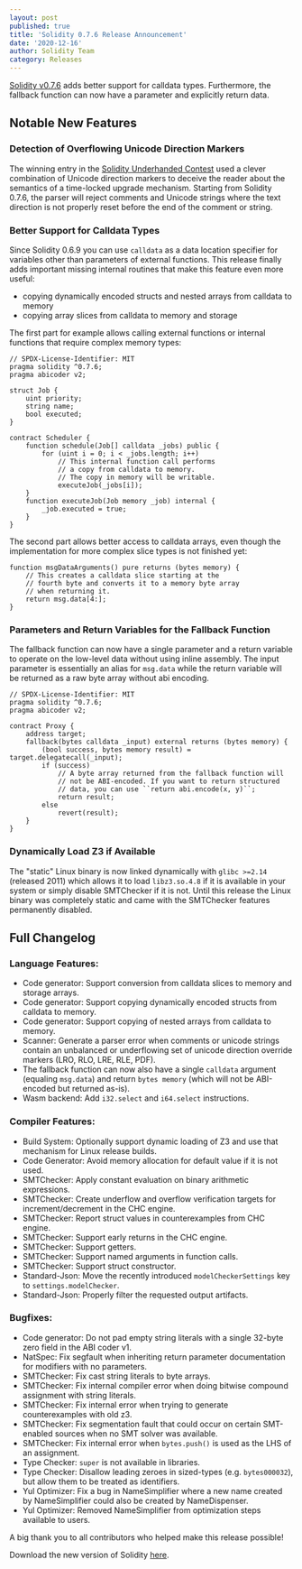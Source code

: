 ```yaml
---
layout: post
published: true
title: 'Solidity 0.7.6 Release Announcement'
date: '2020-12-16'
author: Solidity Team
category: Releases
---
```


[Solidity v0.7.6](https://github.com/ethereum/solidity/releases/tag/v0.7.6) adds better support for calldata types. Furthermore, the fallback function can now have a parameter and explicitly return data.

## Notable New Features

### Detection of Overflowing Unicode Direction Markers

The winning entry in the
[Solidity Underhanded Contest](https://blog.soliditylang.org/2020/12/03/solidity-underhanded-contest-winners/)
used a clever combination of Unicode direction markers to deceive the reader about
the semantics of a time-locked upgrade mechanism. Starting from Solidity 0.7.6, the parser will reject
comments and Unicode strings where the text direction is not properly reset before the end of the
comment or string.

### Better Support for Calldata Types

Since Solidity 0.6.9 you can use `calldata` as a data location specifier for variables other than
parameters of external functions. This release finally adds important missing internal routines that
make this feature even more useful:

- copying dynamically encoded structs and nested arrays from calldata to memory
- copying array slices from calldata to memory and storage

The first part for example allows calling external functions or internal functions that require complex memory types:

```solidity
// SPDX-License-Identifier: MIT
pragma solidity ^0.7.6;
pragma abicoder v2;

struct Job {
    uint priority;
    string name;
    bool executed;
}

contract Scheduler {
    function schedule(Job[] calldata _jobs) public {
        for (uint i = 0; i < _jobs.length; i++)
            // This internal function call performs
            // a copy from calldata to memory.
            // The copy in memory will be writable.
            executeJob(_jobs[i]);
    }
    function executeJob(Job memory _job) internal {
        _job.executed = true;
    }
}
```

The second part allows better access to calldata arrays, even though the implementation for
more complex slice types is not finished yet:

```solidity
function msgDataArguments() pure returns (bytes memory) {
    // This creates a calldata slice starting at the
    // fourth byte and converts it to a memory byte array
    // when returning it.
    return msg.data[4:];
}
```

### Parameters and Return Variables for the Fallback Function

The fallback function can now have a single parameter and a return variable to operate on the low-level data without using inline assembly.
The input parameter is essentially an alias for `msg.data` while the return variable
will be returned as a raw byte array without abi encoding.

```solidity
// SPDX-License-Identifier: MIT
pragma solidity ^0.7.6;
pragma abicoder v2;

contract Proxy {
    address target;
    fallback(bytes calldata _input) external returns (bytes memory) {
        (bool success, bytes memory result) = target.delegatecall(_input);
        if (success)
            // A byte array returned from the fallback function will
            // not be ABI-encoded. If you want to return structured
            // data, you can use ``return abi.encode(x, y)``;
            return result;
        else
            revert(result);
    }
}
```

### Dynamically Load Z3 if Available

The "static" Linux binary is now linked dynamically with `glibc >=2.14` (released 2011)
which allows it to load `libz3.so.4.8` if it is available in your system or simply disable SMTChecker if it is not.
Until this release the Linux binary was completely static and came with the SMTChecker features permanently disabled.

## Full Changelog

### Language Features:

- Code generator: Support conversion from calldata slices to memory and storage arrays.
- Code generator: Support copying dynamically encoded structs from calldata to memory.
- Code generator: Support copying of nested arrays from calldata to memory.
- Scanner: Generate a parser error when comments or unicode strings contain an unbalanced or underflowing set of unicode direction override markers (LRO, RLO, LRE, RLE, PDF).
- The fallback function can now also have a single `calldata` argument (equaling `msg.data`) and return `bytes memory` (which will not be ABI-encoded but returned as-is).
- Wasm backend: Add `i32.select` and `i64.select` instructions.

### Compiler Features:

- Build System: Optionally support dynamic loading of Z3 and use that mechanism for Linux release builds.
- Code Generator: Avoid memory allocation for default value if it is not used.
- SMTChecker: Apply constant evaluation on binary arithmetic expressions.
- SMTChecker: Create underflow and overflow verification targets for increment/decrement in the CHC engine.
- SMTChecker: Report struct values in counterexamples from CHC engine.
- SMTChecker: Support early returns in the CHC engine.
- SMTChecker: Support getters.
- SMTChecker: Support named arguments in function calls.
- SMTChecker: Support struct constructor.
- Standard-Json: Move the recently introduced `modelCheckerSettings` key to `settings.modelChecker`.
- Standard-Json: Properly filter the requested output artifacts.

### Bugfixes:

- Code generator: Do not pad empty string literals with a single 32-byte zero field in the ABI coder v1.
- NatSpec: Fix segfault when inheriting return parameter documentation for modifiers with no parameters.
- SMTChecker: Fix cast string literals to byte arrays.
- SMTChecker: Fix internal compiler error when doing bitwise compound assignment with string literals.
- SMTChecker: Fix internal error when trying to generate counterexamples with old z3.
- SMTChecker: Fix segmentation fault that could occur on certain SMT-enabled sources when no SMT solver was available.
- SMTChecker: Fix internal error when `bytes.push()` is used as the LHS of an assignment.
- Type Checker: `super` is not available in libraries.
- Type Checker: Disallow leading zeroes in sized-types (e.g. `bytes000032`), but allow them to be treated as identifiers.
- Yul Optimizer: Fix a bug in NameSimplifier where a new name created by NameSimplifier could also be created by NameDispenser.
- Yul Optimizer: Removed NameSimplifier from optimization steps available to users.

A big thank you to all contributors who helped make this release possible!

Download the new version of Solidity [here](https://github.com/ethereum/solidity/releases/tag/v0.7.6).
